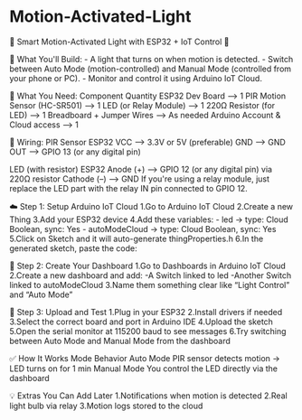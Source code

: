 # Motion-Activated-Light

🌟 Smart Motion-Activated Light with ESP32 + IoT Control 🌟

🧠 What You'll Build:
        - A light that turns on when motion is detected.
        - Switch between Auto Mode (motion-controlled) and Manual Mode (controlled from your phone or PC).
        - Monitor and control it using Arduino IoT Cloud.

🧰 What You Need:
         Component          	                        Quantity
         ESP32 Dev Board                   -->         	1
         PIR Motion Sensor (HC-SR501)	    -->           1
         LED (or Relay Module)             -->         	1
         220Ω Resistor (for LED)           -->         	1
         Breadboard + Jumper Wires	        -->       As needed
         Arduino Account & Cloud access	  -->           1

🔌 Wiring:
            PIR Sensor              	ESP32
            VCC             -->     	3.3V or 5V (preferable)
            GND             -->     	GND
            OUT             -->     	GPIO 13 (or any digital pin)

   LED (with resistor)	              ESP32
   Anode (+)	         -->            GPIO 12 (or any digital pin) via 220Ω resistor
   Cathode (–)	       -->            GND
   If you're using a relay module, just replace the LED part with the relay IN pin connected to GPIO 12.

☁️ Step 1: Setup Arduino IoT Cloud
            1.Go to Arduino IoT Cloud
            2.Create a new Thing
            3.Add your ESP32 device
            4.Add these variables:
                  - led → type: Cloud Boolean, sync: Yes
                  - autoModeCloud → type: Cloud Boolean, sync: Yes
            5.Click on Sketch and it will auto-generate thingProperties.h
            6.In the generated sketch, paste the code:

📱 Step 2: Create Your Dashboard
           1.Go to Dashboards in Arduino IoT Cloud
           2.Create a new dashboard and add:
                 -A Switch linked to led
                 -Another Switch linked to autoModeCloud
           3.Name them something clear like “Light Control” and “Auto Mode”

🚀 Step 3: Upload and Test
           1.Plug in your ESP32
           2.Install drivers if needed
           3.Select the correct board and port in Arduino IDE
           4.Upload the sketch
           5.Open the serial monitor at 115200 baud to see messages
           6.Try switching between Auto Mode and Manual Mode from the dashboard



✅ How It Works
Mode                    	Behavior
Auto Mode	                PIR sensor detects motion → LED turns on for 1 min
Manual Mode	              You control the LED directly via the dashboard


💡 Extras You Can Add Later
1.Notifications when motion is detected
2.Real light bulb via relay
3.Motion logs stored to the cloud



  
